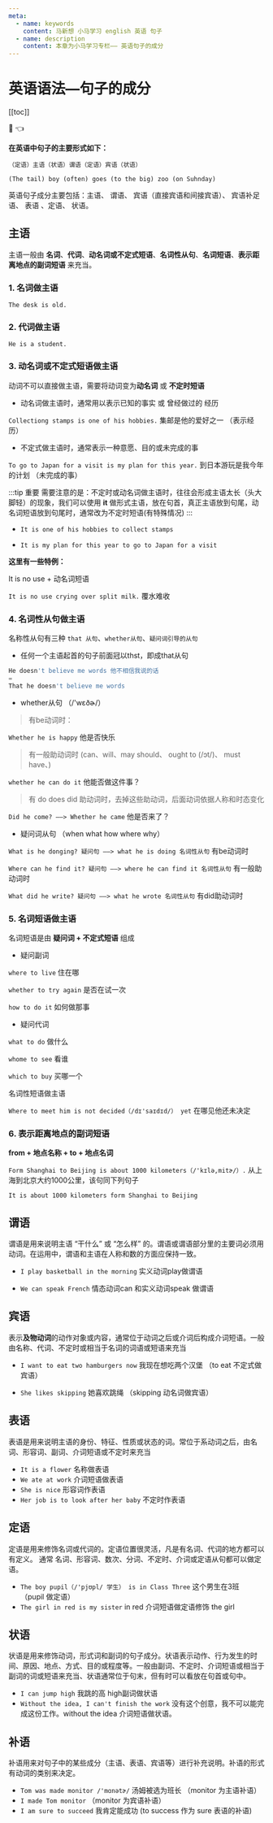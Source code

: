 ```yaml
---
meta:
  - name: keywords
    content: 马新想 小马学习 english 英语 句子 
  - name: description
    content: 本章为小马学习专栏—— 英语句子的成分
---
```


# 英语语法—句子的成分

[[toc]]

:horse: 👈


**在英语中句子的主要形式如下：**

`（定语）主语（状语）谓语（定语）宾语（状语）`

`(The tail) boy (often) goes (to the big) zoo (on Suhnday)`

英语句子成分主要包括：主语、 谓语、 宾语（直接宾语和间接宾语）、 宾语补足语、 表语 、定语、 状语。


## 主语 

主语一般由 **名词**、**代词**、**动名词或不定式短语**、**名词性从句**、**名词短语**、**表示距离地点的副词短语** 来充当。

### 1. 名词做主语 

`The desk is old. ` 

### 2. 代词做主语 

`He is a student. ` 

### 3. 动名词或不定式短语做主语 

动词不可以直接做主语，需要将动词变为**动名词** 或 **不定时短语**

- 动名词做主语时，通常用以表示已知的事实 或 曾经做过的 经历

`Collectiong stamps is one of his hobbies.` 集邮是他的爱好之一 （表示经历）

- 不定式做主语时，通常表示一种意愿、目的或未完成的事

`To go to Japan for a visit is my plan for this year.` 到日本游玩是我今年的计划 （未完成的事）

:::tip 重要
需要注意的是：不定时或动名词做主语时，往往会形成主语太长（头大脚轻）的现象，我们可以使用 **it** 做形式主语，放在句首，真正主语放到句尾，动名词短语放到句尾时，通常改为不定时短语(有特殊情况)
:::

- `It is one of his hobbies to collect stamps`

- `It is my plan for this year to go to Japan for a visit`

**这里有一些特例：**

It is no use + 动名词短语

`It is no use crying over split milk.` 覆水难收

### 4. 名词性从句做主语 

名称性从句有三种 `that 从句`、`whether从句`、`疑问词引导的从句`

- 任何一个主语起首的句子前面冠以thst，即成that从句

```js
He doesn't believe me words 他不相信我说的话
=
That he doesn't believe me words
```

- whether从句 （/'wɛðɚ/）

>有be动词时：

`Whether he is happy` 他是否快乐

> 有一般助动词时 (can、will、may should、 ought to (/ɔt/)、  must have、)

`whether he can do it` 他能否做这件事？

> 有 do does did 助动词时，去掉这些助动词，后面动词依据人称和时态变化

`Did he come? ——> Whether he came` 他是否来了？

- 疑问词从句 （when what how where why）

`What is he donging? 疑问句 ——> what he is doing 名词性从句` 有be动词时

`Where can he find it? 疑问句 ——> where he can find it 名词性从句` 有一般助动词时

`What did he write? 疑问句 ——> what he wrote 名词性从句` 有did助动词时


### 5. 名词短语做主语  

名词短语是由 **疑问词 + 不定式短语** 组成

- 疑问副词

`where to live` 住在哪

`whether to try again` 是否在试一次

`how to do it` 如何做那事

- 疑问代词

`what to do` 做什么

`whome to see`  看谁

`which to buy` 买哪一个


名词性短语做主语

`Where to meet him is not decided（/dɪ'saɪdɪd/） yet` 在哪见他还未决定

### 6. 表示距离地点的副词短语 

**from + 地点名称 + to + 地点名词**

`Form Shanghai to Beijing is about 1000 kilometers（/'kɪlə,mitɚ/）.` 从上海到北京大约1000公里，该句同下列句子

`It is about 1000 kilometers form Shanghai to Beijing`

## 谓语 

谓语是用来说明主语 “干什么” 或 “怎么样” 的。谓语或谓语部分里的主要词必须用动词。在运用中，谓语和主语在人称和数的方面应保持一致。

- `I play basketball in the morning` 实义动词play做谓语

- `We can speak French` 情态动词can 和实义动词speak 做谓语

## 宾语 

表示**及物动词**的动作对象或内容，通常位于动词之后或介词后构成介词短语。一般由名称、代词、不定时或相当于名词的词语或短语来充当

- `I want to eat two hamburgers now` 我现在想吃两个汉堡 （to eat 不定式做宾语）

- `She likes skipping` 她喜欢跳绳 （skipping 动名词做宾语）



## 表语 

表语是用来说明主语的身份、特征、性质或状态的词。常位于系动词之后，由名词、形容词、副词、介词短语或不定时来充当

- `It is a flower` 名称做表语
- `We ate at work` 介词短语做表语
- `She is nice` 形容词作表语
- `Her job is to look after her baby` 不定时作表语

## 定语 

定语是用来修饰名词或代词的。定语位置很灵活，凡是有名词、代词的地方都可以有定义。 通常 名词、形容词、数次、分词、不定时、介词或定语从句都可以做定语。

- `The boy pupil（/'pjʊpl/ 学生） is in Class Three` 这个男生在3班  （pupil 做定语）
- `The girl in red is my sister` in red 介词短语做定语修饰 the girl


## 状语 

状语是用来修饰动词，形式词和副词的句子成分。状语表示动作、行为发生的时间、原因、地点、方式、目的或程度等。一般由副词、不定时、介词短语或相当于副词的词或短语来充当、状语通常位于句末，但有时可以看放在句首或句中。

- `I can jump high` 我跳的高 high副词做状语
- `Without the idea, I can't finish the work` 没有这个创意，我不可以能完成这份工作。without the idea 介词短语做状语。

## 补语 

补语用来对句子中的某些成分（主语、表语、宾语等）进行补充说明。补语的形式有动词的类别来决定。

- `Tom was made monitor /'mɑnətɚ/` 汤姆被选为班长 （monitor 为主语补语）
- `I made Tom monitor`  （monitor 为宾语补语）
- `I am sure to succeed` 我肯定能成功 (to success 作为 sure 表语的补语)